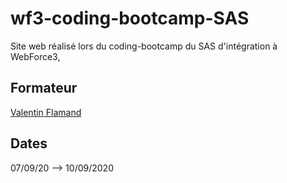 # wf3-coding-bootcamp-SAS
Site web réalisé lors du coding-bootcamp du SAS d'intégration à WebForce3, 

## Formateur
[Valentin Flamand](https://www.linkedin.com/in/valentinflamand/)

## Dates

07/09/20 --> 10/09/2020
